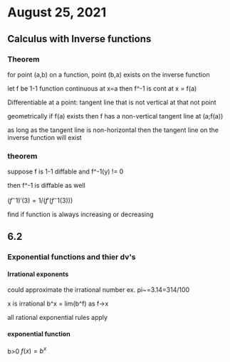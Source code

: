 # August 25, 2021

## Calculus with Inverse functions

### Theorem

for point (a,b) on a function, point (b,a) exists on the inverse function

let f be 1-1 function
continuous at x=a
then f^-1 is cont at x = f(a)

Differentiable at a point: tangent line that is not vertical at that not point

geometrically if f(a) exists then f has a non-vertical tangent line at (a;f(a))

as long as the tangent line is non-horizontal then the tangent line on the inverse function will exist

### theorem

suppose f is 1-1 diffable and f^-1(y) != 0

then f^-1 is diffable as well

$(f^-1)'(3) = 1/(f'(f^-1(3)))$

find if function is always increasing or decreasing

## 6.2

### Exponential functions and thier dv's

#### Irrational exponents

could approximate the irrational number
ex. pi~=3.14=314/100

x is irrational
b^x = lim(b^f) as f->x

all rational exponential rules apply

#### exponential function

b>0
$f(x)=b^x$

